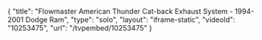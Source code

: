 {
    "title": "Flowmaster American Thunder Cat-back Exhaust System - 1994-2001 Dodge Ram",
    "type": "solo",
    "layout": "iframe-static",
    "videoId": "10253475",
    "url": "\/tvpembed\/10253475"
}